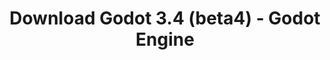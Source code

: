 ---
# Generated by /tools/generators/src/download_archive_generator !!! do not edit by hand !!!
title: 'Download Godot 3.4 (beta4) - Godot Engine'
type: 'download/archive'
name: '3.4'
flavor: 'beta4'
release_date: '2021-08-19T03:00:00-00:00'
release_notes: 'article/dev-snapshot-godot-3-4-beta-4/'
primaryPlatforms:
  - 'android.apk'
  - 'linux.64'
  - 'macos.universal'
  - 'windows.64'
  - 'linux_server.headless.64'
  - 'web'
  - 'templates'
links:
  android.apk:
    name: 'android.apk'
    title: 'Android'
    caption: 'Universal APK (ARM64 + ARMv7 + x86_64 + x86)'
    tags:
      - 'APK download'
      - 'ARM64/v7'
      - 'x86 (64 & 32 bit)'
    hosts:
      github_builds:
        regular: 'https://github.com/godotengine/godot-builds/releases/download/3.4-beta4/Godot_v3.4-beta4_android_editor.apk'
        mono: '#'
      github:
        regular: 'https://github.com/godotengine/godot/releases/download/3.4-beta4/Godot_v3.4-beta4_android_editor.apk'
        mono: '#'
  linux.64:
    name: 'linux.64'
    title: 'Linux'
    caption: 'Standard (x86_64)'
    tags:
      - '64 bit'
    hosts:
      github_builds:
        regular: 'https://github.com/godotengine/godot-builds/releases/download/3.4-beta4/Godot_v3.4-beta4_x11.64.zip'
        mono: 'https://github.com/godotengine/godot-builds/releases/download/3.4-beta4/Godot_v3.4-beta4_mono_x11_64.zip'
      github:
        regular: 'https://github.com/godotengine/godot/releases/download/3.4-beta4/Godot_v3.4-beta4_x11.64.zip'
        mono: 'https://github.com/godotengine/godot/releases/download/3.4-beta4/Godot_v3.4-beta4_mono_x11_64.zip'
  macos.universal:
    name: 'macos.universal'
    title: 'macOS'
    caption: 'Universal (x86_64 + Apple Silicon)'
    tags:
      - 'Intel/Apple Silicon'
      - '64 bit'
    hosts:
      github_builds:
        regular: 'https://github.com/godotengine/godot-builds/releases/download/3.4-beta4/Godot_v3.4-beta4_osx.universal.zip'
        mono: 'https://github.com/godotengine/godot-builds/releases/download/3.4-beta4/Godot_v3.4-beta4_mono_osx.universal.zip'
      github:
        regular: 'https://github.com/godotengine/godot/releases/download/3.4-beta4/Godot_v3.4-beta4_osx.universal.zip'
        mono: 'https://github.com/godotengine/godot/releases/download/3.4-beta4/Godot_v3.4-beta4_mono_osx.universal.zip'
  windows.64:
    name: 'windows.64'
    title: 'Windows'
    caption: 'Standard (x86_64)'
    tags:
      - '64 bit'
    hosts:
      github_builds:
        regular: 'https://github.com/godotengine/godot-builds/releases/download/3.4-beta4/Godot_v3.4-beta4_win64.exe.zip'
        mono: 'https://github.com/godotengine/godot-builds/releases/download/3.4-beta4/Godot_v3.4-beta4_mono_win64.zip'
      github:
        regular: 'https://github.com/godotengine/godot/releases/download/3.4-beta4/Godot_v3.4-beta4_win64.exe.zip'
        mono: 'https://github.com/godotengine/godot/releases/download/3.4-beta4/Godot_v3.4-beta4_mono_win64.zip'
  linux_server.headless.64:
    name: 'linux_server.headless.64'
    title: 'Linux Server'
    caption: 'Headless (x86_64)'
    tags:
      - '64 bit'
      - 'Headless'
    hosts:
      github_builds:
        regular: 'https://github.com/godotengine/godot-builds/releases/download/3.4-beta4/Godot_v3.4-beta4_linux_headless.64.zip'
        mono: 'https://github.com/godotengine/godot-builds/releases/download/3.4-beta4/Godot_v3.4-beta4_mono_linux_headless_64.zip'
      github:
        regular: 'https://github.com/godotengine/godot/releases/download/3.4-beta4/Godot_v3.4-beta4_linux_headless.64.zip'
        mono: 'https://github.com/godotengine/godot/releases/download/3.4-beta4/Godot_v3.4-beta4_mono_linux_headless_64.zip'
  web:
    name: 'web'
    title: 'Web editor'
    caption: ''
    tags:
      - 'Self-hosted'
      - 'Cross-platform'
    hosts:
      github_builds:
        regular: 'https://github.com/godotengine/godot-builds/releases/download/3.4-beta4/Godot_v3.4-beta4_web_editor.zip'
        mono: '#'
      github:
        regular: 'https://github.com/godotengine/godot/releases/download/3.4-beta4/Godot_v3.4-beta4_web_editor.zip'
        mono: '#'
  linux.32:
    name: 'linux.32'
    title: 'Linux'
    caption: 'Standard (x86)'
    tags:
      - '32 bit'
    hosts:
      github_builds:
        regular: 'https://github.com/godotengine/godot-builds/releases/download/3.4-beta4/Godot_v3.4-beta4_x11.32.zip'
        mono: 'https://github.com/godotengine/godot-builds/releases/download/3.4-beta4/Godot_v3.4-beta4_mono_x11_32.zip'
      github:
        regular: 'https://github.com/godotengine/godot/releases/download/3.4-beta4/Godot_v3.4-beta4_x11.32.zip'
        mono: 'https://github.com/godotengine/godot/releases/download/3.4-beta4/Godot_v3.4-beta4_mono_x11_32.zip'
  windows.32:
    name: 'windows.32'
    title: 'Windows'
    caption: 'Standard (x86)'
    tags:
      - '32 bit'
    hosts:
      github_builds:
        regular: 'https://github.com/godotengine/godot-builds/releases/download/3.4-beta4/Godot_v3.4-beta4_win32.exe.zip'
        mono: 'https://github.com/godotengine/godot-builds/releases/download/3.4-beta4/Godot_v3.4-beta4_mono_win32.zip'
      github:
        regular: 'https://github.com/godotengine/godot/releases/download/3.4-beta4/Godot_v3.4-beta4_win32.exe.zip'
        mono: 'https://github.com/godotengine/godot/releases/download/3.4-beta4/Godot_v3.4-beta4_mono_win32.zip'
  linux_server.64:
    name: 'linux_server.64'
    title: 'Linux Server'
    caption: 'Standard (x86_64)'
    tags:
      - '64 bit'
    hosts:
      github_builds:
        regular: 'https://github.com/godotengine/godot-builds/releases/download/3.4-beta4/Godot_v3.4-beta4_linux_server.64.zip'
        mono: 'https://github.com/godotengine/godot-builds/releases/download/3.4-beta4/Godot_v3.4-beta4_mono_linux_server_64.zip'
      github:
        regular: 'https://github.com/godotengine/godot/releases/download/3.4-beta4/Godot_v3.4-beta4_linux_server.64.zip'
        mono: 'https://github.com/godotengine/godot/releases/download/3.4-beta4/Godot_v3.4-beta4_mono_linux_server_64.zip'
  aar_library:
    name: 'aar_library'
    title: 'AAR library'
    caption: ''
    tags:
      - 'Android plugins'
      - 'Java'
      - 'Kotlin'
    hosts:
      github_builds:
        regular: 'https://github.com/godotengine/godot-builds/releases/download/3.4-beta4/godot-lib.3.4.beta4.release.aar'
        mono: 'https://github.com/godotengine/godot-builds/releases/download/3.4-beta4/godot-lib.3.4.beta4.mono.release.aar'
      github:
        regular: 'https://github.com/godotengine/godot/releases/download/3.4-beta4/godot-lib.3.4.beta4.release.aar'
        mono: 'https://github.com/godotengine/godot/releases/download/3.4-beta4/godot-lib.3.4.beta4.mono.release.aar'
  templates:
    name: 'templates'
    title: 'Export templates'
    caption: ''
    tags:
      - 'Used to export your games to all supported platforms'
    hosts:
      github_builds:
        regular: 'https://github.com/godotengine/godot-builds/releases/download/3.4-beta4/Godot_v3.4-beta4_export_templates.tpz'
        mono: 'https://github.com/godotengine/godot-builds/releases/download/3.4-beta4/Godot_v3.4-beta4_mono_export_templates.tpz'
      github:
        regular: 'https://github.com/godotengine/godot/releases/download/3.4-beta4/Godot_v3.4-beta4_export_templates.tpz'
        mono: 'https://github.com/godotengine/godot/releases/download/3.4-beta4/Godot_v3.4-beta4_mono_export_templates.tpz'
---
